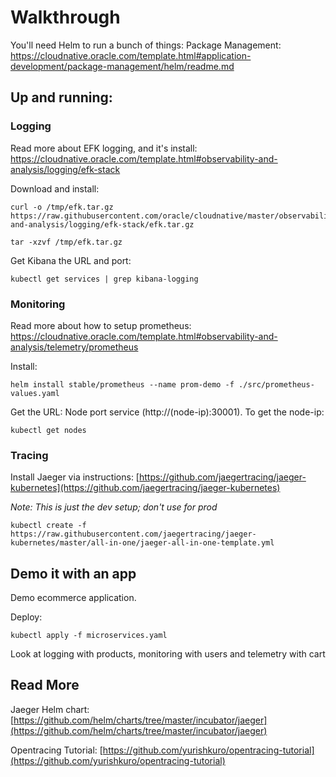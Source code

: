 # Walkthrough

You'll need Helm to run a bunch of things:
Package Management: https://cloudnative.oracle.com/template.html#application-development/package-management/helm/readme.md

## Up and running:

### Logging
Read more about EFK logging, and it's install:
https://cloudnative.oracle.com/template.html#observability-and-analysis/logging/efk-stack

Download and install:
```
curl -o /tmp/efk.tar.gz  https://raw.githubusercontent.com/oracle/cloudnative/master/observability-and-analysis/logging/efk-stack/efk.tar.gz

tar -xzvf /tmp/efk.tar.gz
```

Get Kibana the URL and port:
```
kubectl get services | grep kibana-logging
```

### Monitoring
Read more about how to setup prometheus: https://cloudnative.oracle.com/template.html#observability-and-analysis/telemetry/prometheus

Install:
```
helm install stable/prometheus --name prom-demo -f ./src/prometheus-values.yaml
```

Get the URL:
Node port service (http://(node-ip):30001). To get the node-ip:
```
kubectl get nodes
```

### Tracing
Install Jaeger via instructions: [https://github.com/jaegertracing/jaeger-kubernetes](https://github.com/jaegertracing/jaeger-kubernetes)

*Note: This is just the dev setup; don't use for prod*

```
kubectl create -f https://raw.githubusercontent.com/jaegertracing/jaeger-kubernetes/master/all-in-one/jaeger-all-in-one-template.yml

```

## Demo it with an app

Demo ecommerce application.

Deploy:
```
kubectl apply -f microservices.yaml
```

Look at logging with products, monitoring with users and telemetry with cart

## Read More

Jaeger Helm chart: [https://github.com/helm/charts/tree/master/incubator/jaeger](https://github.com/helm/charts/tree/master/incubator/jaeger)

Opentracing Tutorial: [https://github.com/yurishkuro/opentracing-tutorial](https://github.com/yurishkuro/opentracing-tutorial)

